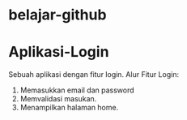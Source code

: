 # belajar-github

# Aplikasi-Login
Sebuah aplikasi dengan fitur login.
Alur Fitur Login:
1. Memasukkan email dan password
2. Memvalidasi masukan.
3. Menampilkan halaman home.
